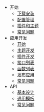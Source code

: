 - 开始
  - [下载安装](book/quick/start-install)
  - [配置管理](book/quick/start-option)
  - [插件和主题](book/quick/start-apps)
  - [常见问题](book/quick/start-faq)
- 应用开发
  - [开始](book/developer/dev-app-start)
  - [主题开发](book/developer/dev-app-theme)
  - [插件开发](book/developer/dev-app-plugin)
  - [接口列表](book/developer/dev-interfaces)
  - [函数列表](book/developer/dev-functions)
  - [发布应用](book/developer/dev-app-publish)
  - [常见问题](book/developer/dev-app-faq)
- API
  - [基本设计](book/api/dev-api-design)
  - [通用模板](book/api/dev-api-common-template)
  - [常见问题](book/api/dev-api-faq)
